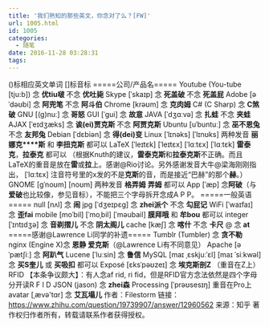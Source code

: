 ```yaml
---
title: '我们熟知的那些英文，你念对了么？[FW]'
url: 1005.html
id: 1005
categories:
  - 随笔
date: 2016-11-28 03:28:31
tags:
---
```


()标相应英文单词 \[\]标音标 =====公司/产品名===== Youtube (You-tube \[tju:b\]) 念 **优tiu啵** 不念 **优吐毙** Skype \[ˈskaɪp\] 念 **死盖破** 不念 **死盖屁** Adobe \[əˈdəʊbi\] 念 **阿兜笔** 不念 **阿斗伯** Chrome \[krəʊm\] 念 **克肉姆** C# (C Sharp) 念 **C煞破** GNU \[(g)nuː\] 念 **哥怒** GUI \[ˈɡui\] 念 **故意** JAVA \[ˈdʒɑːvə\] 念 **扎蛙** 不念 **夹蛙** AJAX \[ˈeɪdʒæks\] 念 **诶(ei)贾克斯** 不念 **阿贾克斯** Ubuntu \[uˈbuntuː\] 念 **巫不恩兔** 不念 **友邦兔** Debian \[ˈdɛbiən\] 念 **得(dei)变** Linux \[ˈlɪnəks\] \[ˈlɪnʊks\] 两种发音 **丽娜克****斯** 和 **李扭克斯** 都可以 LaTeX \[ˈleɪtɛk\] \[ˈleɪtɛx\] \[ˈlɑːtɛx\] \[ˈlɑːtɛk\] **雷泰克**，**拉泰克** 都可以 （根据Knuth的建议，**雷泰克斯**和**拉泰克斯**不正确。而且LaTeX的重音是放在**雷**或**拉**上。感谢@Rio讨论。另外感谢发音大牛@梁海刚刚指出， \[ˈlɑːtɛx\] 注音符号里的x发的不是**克斯**的音，而是接近“巴赫”的那个**赫**。） GNOME \[ɡˈnoʊm\] \[noʊm\] 两种发音 **格弄姆** **弄姆** 都可以 App \[ˈæp\] 念**阿破**（与**爱破**也比较像，参见音标），不能把三个字母拆开念成A P P。 =====一般英语===== null \[nʌl\] 念 **闹** jpg \[ˈdʒeɪpɛɡ\] 念 **zhei派个** 不念 **勾屁记** WiFi \[ˈwaɪfaɪ\] 念 **歪fai** mobile \[moˈbil\] \[ˈmoˌbil\] \[ˈməubail\] **膜拜哦** 和 **牟bou** 都可以 integer \[ˈɪntɪdʒə\] 念 **音剃摺儿** 不念 **阴太阁儿** cache \[kæʃ\] 念 **喀什** 不念 **卡尺** @ 念 **at** =====感谢@Lawrence Li同学的补遗===== Tumblr (Tumbler) 念 **贪不勒** nginx (Engine X)念 **恩静 爱克斯**（@Lawrence Li有不同意见） Apache \[əˈpætʃiː\] 念 **阿趴气** Lucene \[ˈluːsin\] 念 **鲁信** MySQL \[maɪ ˌɛskjuːˈɛl\] \[maɪ ˈsiːkwəl\] 念 **买S奎儿** 或 **买吸扣** 都可以 Exposé \[ɛksˈpəʊzeɪ\] 念 **埃克斯剖Z** （重音在Z上） RFID 【本条争议颇大】：有人念af rid, ri fid，但是RFID官方念法依然是四个字母分开读R F I D JSON (jason) 念 **zhei森** Processing \[ˈprəʊsesɪŋ\] 重音在Pro上 avatar \[ˌævə'tɑr\] 念 **艾瓦塌儿** 作者：Filestorm 链接：https://www.zhihu.com/question/19739907/answer/12960562 来源：知乎 著作权归作者所有，转载请联系作者获得授权。